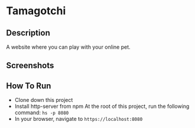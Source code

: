 # Tamagotchi

## Description
A website where you can play with your online pet.

## Screenshots

## How To Run
* Clone down this project
* Install http-server from npm
At the root of this project, run the following command: `hs -p 8080`
* In your browser, navigate to `https://localhost:8080`